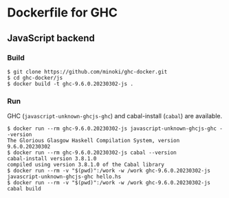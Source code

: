 # Dockerfile for GHC

## JavaScript backend

### Build

```
$ git clone https://github.com/minoki/ghc-docker.git
$ cd ghc-docker/js
$ docker build -t ghc-9.6.0.20230302-js .
```

### Run

GHC (`javascript-unknown-ghcjs-ghc`) and cabal-install (`cabal`) are available.

```
$ docker run --rm ghc-9.6.0.20230302-js javascript-unknown-ghcjs-ghc --version
The Glorious Glasgow Haskell Compilation System, version 9.6.0.20230302
$ docker run --rm ghc-9.6.0.20230302-js cabal --version
cabal-install version 3.8.1.0
compiled using version 3.8.1.0 of the Cabal library
$ docker run --rm -v "$(pwd)":/work -w /work ghc-9.6.0.20230302-js javascript-unknown-ghcjs-ghc hello.hs
$ docker run --rm -v "$(pwd)":/work -w /work ghc-9.6.0.20230302-js cabal build
```

